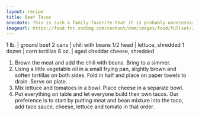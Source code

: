 ```yaml
---
layout: recipe
title: Beef Tacos
anecdote: This is such a family favorite that it is probably unnecessary to include the recipe. But it always brings back memories of many happy meals of the whole family around the table.
imageurl: https://food.fnr.sndimg.com/content/dam/images/food/fullset/2014/8/22/0/WU0813_Tacos_s4x3.jpg.rend.hgtvcom.616.462.suffix/1412801978429.jpeg
---
```

<!-- Ingredients -->

1 lb. | ground beef
2 cans | chili with beans
1/2 head | lettuce, shredded
1 dozen | corn tortillas
8 oz. | aged cheddar cheese, shredded

<!-- split -->
<!-- Steps -->
1. Brown the meat and add the chili with beans. Bring to a simmer.
2. Using a little vegetable oil in a small frying pan, slightly brown and soften tortillas on both sides. Fold in half and place on paper towels to drain. Serve on plate.
3. Mix lettuce and tomatoes in a bowl. Place cheese in a separate bowl.
4. Put everything on table and let everyone build their own tacos. Our preference is to start by putting meat and bean mixture into the taco, add taco sauce, cheese, lettuce and tomato in that order. 
